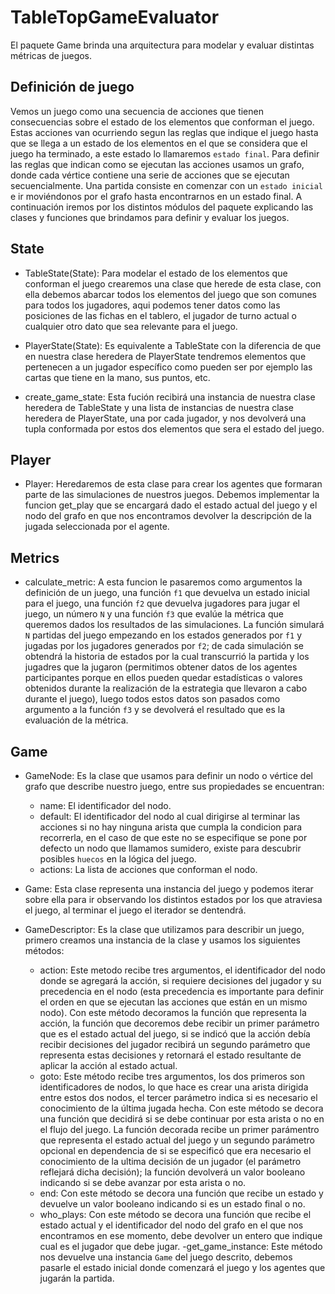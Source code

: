 # TableTopGameEvaluator
El paquete Game brinda una arquitectura para modelar y evaluar distintas métricas de juegos.

## Definición de juego
Vemos un juego como una secuencia de acciones que tienen consecuencias sobre el estado de los elementos que conforman el juego.
Estas acciones van ocurriendo segun las reglas que indique el juego hasta que se llega a un estado de los elementos en el que se considera que el juego ha terminado, a este estado lo llamaremos `estado final`.
Para definir las reglas que indican como se ejecutan las acciones usamos un grafo, donde cada vértice contiene una serie de acciones que se ejecutan secuencialmente. Una partida consiste en comenzar con un `estado inicial` e ir moviéndonos por el grafo hasta encontrarnos en un estado final. A continuación iremos por los distintos módulos del paquete explicando las clases y funciones que brindamos para definir y evaluar los juegos.

## State
- TableState(State):
    Para modelar el estado de los elementos que conforman el juego crearemos una clase que herede de esta clase, con ella debemos abarcar todos los elementos del juego que son comunes para todos los jugadores, aqui podemos tener datos como las posiciones de las fichas en el tablero, el jugador de turno actual o cualquier otro dato que sea relevante para el juego.

- PlayerState(State):
    Es equivalente a TableState con la diferencia de que en nuestra clase heredera de PlayerState tendremos elementos que pertenecen a un jugador específico como pueden ser por ejemplo las cartas que tiene en la mano, sus puntos, etc.

- create_game_state:
    Esta fución recibirá una instancia de nuestra clase heredera de TableState y una lista de instancias de nuestra clase heredera de PlayerState, una por cada jugador, y nos devolverá una tupla conformada por estos dos elementos que sera el estado del juego.

## Player
- Player:
    Heredaremos de esta clase para crear los agentes que formaran parte de las simulaciones de nuestros juegos. Debemos implementar la funcion get_play que se encargará dado el estado actual del juego y el nodo del grafo en que nos encontramos devolver la descripción de la jugada seleccionada por el agente.
    
## Metrics
- calculate_metric:
    A esta funcion le pasaremos como argumentos la definición de un juego, una función `f1` que devuelva un estado inicial para el juego, una función `f2` que devuelva jugadores para jugar el juego, un número `N` y una función `f3` que evalúe la métrica que queremos dados los resultados de las simulaciones. La función simulará `N` partidas del juego empezando en los estados generados por `f1` y jugadas por los jugadores generados por `f2`; de cada simulación se obtendrá la historia de estados por la cual transcurrió la partida y los jugadres que la jugaron (permitimos obtener datos de los agentes participantes porque en ellos pueden quedar estadísticas o valores obtenidos durante la realización de la estrategia que llevaron a cabo durante el juego), luego todos estos datos son pasados como argumento a la función `f3` y se devolverá el resultado que es la evaluación de la métrica.

## Game
- GameNode:
    Es la clase que usamos para definir un nodo o vértice del grafo que describe nuestro juego, entre sus propiedades se encuentran:
    - name: El identificador del nodo.
    - default: El identificador del nodo al cual dirigirse al terminar las acciones si no hay ninguna arista que cumpla la condicion para recorrerla, en el caso de que este no se especifique se pone por defecto un nodo que llamamos sumidero, existe para descubrir posibles `huecos` en la lógica del juego.
    - actions: La lista de acciones que conforman el nodo.

- Game:
    Esta clase representa una instancia del juego y podemos iterar sobre ella para ir observando los distintos estados por los que atraviesa el juego, al terminar el juego el iterador se dentendrá.

- GameDescriptor:
    Es la clase que utilizamos para describir un juego, primero creamos una instancia de la clase y usamos los siguientes métodos:
    - action: Este metodo recibe tres argumentos, el identificador del nodo donde se agregará la acción, si requiere decisiones del jugador y su precedencia en el nodo (esta precedencia es importante para definir el orden en que se ejecutan las acciones que están en un mismo nodo). Con este método decoramos la función que representa la acción, la función que decoremos debe recibir un primer parámetro que es el estado actual del juego, si se indicó que la acción debía recibir decisiones del jugador recibirá un segundo parámetro que representa estas decisiones y retornará el estado resultante de aplicar la acción al estado actual.
    - goto: Este método recibe tres argumentos, los dos primeros son identificadores de nodos, lo que hace es crear una arista dirigida entre estos dos nodos, el tercer parámetro indica si es necesario el conocimiento de la última jugada hecha. Con este método se decora una función que decidirá si se debe continuar por esta arista o no en el flujo del juego. La función decorada recibe un primer parámentro que representa el estado actual del juego y un segundo parámetro opcional en dependencia de si se especificó que era necesario el conocimiento de la ultima decisión de un jugador (el parámetro reflejará dicha decisión); la función devolverá un valor booleano indicando si se debe avanzar por esta arista o no.
    - end: Con este método se decora una función que recibe un estado y devuelve un valor booleano indicando si es un estado final o no.
    - who_plays: Con este método se decora una función que recibe el estado actual y el identificador del nodo del grafo en el que nos encontramos en ese momento, debe devolver un entero que indique cual es el jugador que debe jugar.
    -get_game_instance: Este método nos devuelve una instancia `Game` del juego descrito, debemos pasarle el estado inicial donde comenzará el juego y los agentes que jugarán la partida.
